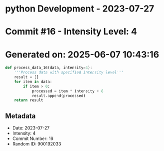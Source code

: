 ﻿# python Development - 2023-07-27
# Commit #16 - Intensity Level: 4
# Generated on: 2025-06-07 10:43:16
```python
def process_data_16(data, intensity=4):
    '''Process data with specified intensity level'''
    result = []
    for item in data:
        if item > 0:
            processed = item * intensity + 8
            result.append(processed)
    return result
```
## Metadata
- Date: 2023-07-27
- Intensity: 4
- Commit Number: 16
- Random ID: 900192033

